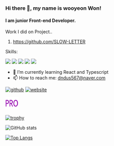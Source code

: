 ### Hi there 👋, my name is wooyeon Won!
#### I am  junior Front-end Developer.

Work I did on Project..

1. https://github.com/SLOW-LETTER



Skills: 
<div align="left">
	<img src="https://img.shields.io/badge/React-61DAFB?style=flat&logo=React&logoColor=white" />
	<img src="https://img.shields.io/badge/JavaScript-ECD53F?style=flat&logo=JavaScript&logoColor=white" />
  <img src="https://img.shields.io/badge/TypeScript-3178C6?style=flat&logo=TypeScript&logoColor=white" />
	<img src="https://img.shields.io/badge/HTML5-E34F26?style=flat&logo=HTML5&logoColor=white" />
	<img src="https://img.shields.io/badge/CSS3-1572B6?style=flat&logo=CSS3&logoColor=white" />
</div>

- 🌱 I’m currently learning React and Typescript 
- 📫 How to reach me: dndus567@naver.com 


[<img src='https://cdn.jsdelivr.net/npm/simple-icons@3.0.1/icons/github.svg' alt='github' height='40'>](https://github.com/coincidence-one)  [<img src='https://cdn.jsdelivr.net/npm/simple-icons@3.0.1/icons/icloud.svg' alt='website' height='40'>](https://coincidence-one.tistory.com)  

<a href='https://github.com/pricing'><img src='https://raw.githubusercontent.com/acervenky/animated-github-badges/master/assets/pro.gif' width='40' height='40'></a> 

[![trophy](https://github-profile-trophy.vercel.app/?username=coincidence-one)](https://github.com/ryo-ma/github-profile-trophy)

![GitHub stats](https://github-readme-stats.vercel.app/api?username=coincidence-one&show_icons=true)  

[![Top Langs](https://github-readme-stats.vercel.app/api/top-langs/?username=coincidence-one)](https://github.com/anuraghazra/github-readme-stats)


